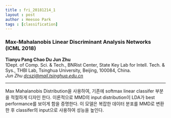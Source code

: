 ```yaml
---
title : fri_20181214_1
layout : post
author : Heesoo Park
tags : [classification]
---
```


<h3>Max-Mahalanobis Linear Discriminant Analysis Networks (ICML 2018)</h3>


<p>

<b>Tianyu Pang  Chao Du   Jun Zhu</b><br/>
1Dept. of Comp. Sci. & Tech., BNRist Center, State Key
Lab for Intell. Tech. & Sys., THBI Lab, Tsinghua University,
Beijing, 100084, China.<br/>
<em> Jun Zhu <dcszj@mail.tsinghua.edu.cn></em><Br/>








</p>

<hr />
<p>
Max Mahalanobis Distribution을 사용하여, 기존에 softmax linear classifer 부분을 적절하게 디자인 한다. 이론적으로 MMD의 input distribution이 LDA가 best performance를 보이게 함을 증명한다. 이 모델은 복잡한 데이터 분포를 MMD로 변환한 후 classifer의 input으로 사용하여 성능을 높인다.
</p>
